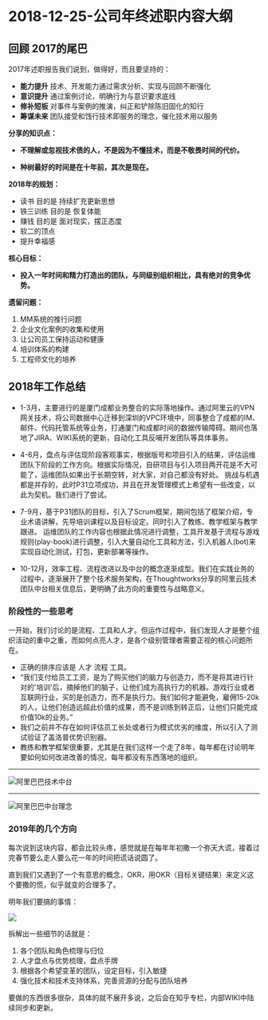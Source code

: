 # 2018-12-25-公司年终述职内容大纲

## 回顾 2017的尾巴

2017年述职报告我们说到，做得好，而且要坚持的：

* **能力提升** 技术、开发能力通过需求分析、实现与回顾不断强化
* **意识提升** 通过案例讨论，明确行为与意识要求底线
* **修补短板** 对事件与案例的推演，纠正和铲除陈旧固化的知行
* **筹谋未来** 团队接受和饯行技术即服务的理念，催化技术用以服务

**分享的知识点：**

* **不理解或忽视技术债的人，不是因为不懂技术，而是不敬畏时间的代价。**

* **种树最好的时间是在十年前，其次是现在。**

**2018年的规划：**

* 读书 目的是 持续扩充更新思想
* 铁三训练 目的是 恢复体能
* 赚钱  目的是 面对现实，摆正态度
* 软二的顶点
* 提升幸福感

**核心目标：**

* **投入一年时间和精力打造出的团队，与同级别组织相比，具有绝对的竞争优势。**

**遗留问题：**

1. MM系统的推行问题
2. 企业文化案例的收集和使用
3. 让公司员工保持运动和健康
4. 培训体系的构建
5. 工程师文化的培养

## 2018年工作总结

* 1-3月，主要进行的是厦门成都业务整合的实际落地操作。通过阿里云的VPN网关技术，将公司数据中心迁移到深圳的VPC环境中，同事整合了成都的IM、邮件、代码托管系统等业务，打通厦门和成都时间的数据传输障碍。期间也落地了JIRA、WIKI系统的更新，自动化工具反哺开发团队等具体事务。

* 4-6月，盘点与评估现阶段客观事实，根据版号和项目引入的结果，评估运维团队下阶段的工作方向。根据实际情况，自研项目与引入项目两开花是不大可能了，运维团队如果出于长期空转，对大家，对自己都没有好处。
  挑战与机遇都是并存的，此时P31立项成功，并且在开发管理模式上希望有一些改变，以此为契机。我们进行了尝试。

* 7-9月，基于P31团队的目标，引入了Scrum框架，期间包括了框架介绍，专业术语讲解，先导培训课程以及目标设定。同时引入了教练、教学框架与教学跟进。
  运维团队的工作内容也根据此情况进行调整，工具开发基于流程与游戏规则(play-book)进行调整，引入大量自动化工具和方法，引入机器人(bot)来实现自动化测试，打包，更新部署等操作。

* 10-12月，效率工程、流程改进以及中台的概念逐渐成型。我们在实践业务的过程中，逐渐展开了整个技术服务架构，在Thoughtworks分享的阿里云技术团队中台相关信息后，更明确了此方向的重要性与战略意义。

 ### 阶段性的一些思考

一开始，我们讨论的是流程、工具和人才。但运作过程中，我们发现人才是整个组织活动的重中之重，而如何点亮人才，是各个级别管理者需要正视的核心问题所在。

* 正确的排序应该是 人才 流程 工具。
* “我们支付给员工工资，是为了购买他们的脑力与创造力，而不是将其进行针对的'培训'后，摘掉他们的脑子，让他们成为高执行力的机器。游戏行业或者互联网行业，买的是创造力，而不是执行力。我们如何才能避免，雇佣15-20k的人，让他们创造远超此价值的成果，而不是训练到转正后，让他们只能完成价值10k的业务。”
* 我们之前并不存在如何评估员工长处或者行为模式优劣的维度，所以引入了测试验证了盖洛普优势识别器。
* 教练和教学框架很重要，尤其是在我们这样一个走了8年，每年都在讨论明年要如何如何改进改善的情况，每年都没有东西落地的组织。

---
![阿里巴巴技术中台](https://sggggy.github.io/images/2019-alibaba-tech-midplat.png)

---
![阿里巴巴中台理念](https://sggggy.github.io/images/2019-alibaba-midplat.png)

### 2019年的几个方向

每次说到这块内容，都会比较头疼，感觉就是在每年年初撒一个弥天大谎，接着过完春节要么走人要么花一年的时间把谎话说圆了。

直到我们又遇到了一个有意思的概念，OKR，用OKR（目标关键结果）来定义这个要撒的慌，似乎就变的合理多了。

明年我们要搞的事情：

![](https://sggggy.github.io/images/2019-01-03-okr-work.png)

拆解出一些细节的话就是：

1. 各个团队和角色梳理与归位
2. 人才盘点与优势梳理，盘点手牌
3. 根据各个希望变革的团队，设定目标，引入敏捷
4. 强化技术和技术支持体系，完善资源的分配与团队培养



要做的东西很多很杂，具体的就不展开多说，之后会在知乎专栏，内部WIKI中陆续同步和更新。